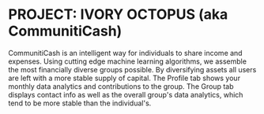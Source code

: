 # PROJECT: IVORY OCTOPUS (aka CommunitiCash)

CommunitiCash is an intelligent way for individuals to share income and expenses. Using cutting edge machine learning algorithms, we assemble the most financially diverse groups possible. By diversifying assets all users are left with a more stable supply of capital. The Profile tab shows your monthly data analytics and contributions to the group. The Group tab displays contact info as well as the overall group's data analytics, which tend to be more stable than the individual's.